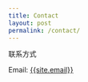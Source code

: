 ```yaml
---
title: Contact
layout: post
permalink: /contact/
---
```


联系方式

Email: <a href="mailto:{{site.email}}">{{site.email}}</a>
